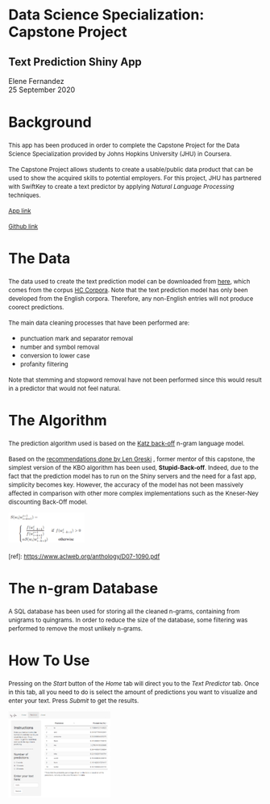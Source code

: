 Data Science Specialization: Capstone Project
========================================================
<h2>Text Prediction Shiny App</h2>

Elene Fernandez <br>
25 September 2020



Background
========================================================

<small> This app has been produced in order to complete the Capstone Project for the Data Science Specialization provided by Johns Hopkins University (JHU) in Coursera. </small>

<small> The Capstone Project allows students to create a usable/public data product that can be used to show the acquired skills to potential employers. For this project, JHU has partnered with SwiftKey to create a text predictor by applying *Natural Language Processing* techniques. </small>


<small> [App link](https://elenefernandez.shinyapps.io/text_predictor/?_ga=2.22707192.237164615.1601059779-1771749254.1599119694) </small>

<small> [Github link](https://github.com/Elenefern/Data_Science_Specialization_Capstone_Project) </small>


The Data
========================================================

<small> The data used to create the text prediction model can be downloaded from [here](https://d396qusza40orc.cloudfront.net/dsscapstone/dataset/Coursera-SwiftKey.zip), which comes from the corpus [HC Corpora](http://corpora.epizy.com/). Note that the text prediction model has only been developed from the English corpora. Therefore, any non-English entries will not produce coorect predictions. </small>

<small> The main data cleaning processes that have been performed are: </small>
* <small> punctuation mark and separator removal </small>
* <small>number and symbol removal </small>
* <small>conversion to lower case </small>
* <small>profanity filtering </small>

<small> Note that stemming and stopword removal have not been performed since this would result in a predictor that would not feel natural. </small>


The Algorithm
========================================================

<small> The prediction algorithm used is based on the [Katz back-off](https://en.wikipedia.org/wiki/Katz%27s_back-off_model#:~:text=Katz%20back%2Doff%20is%20a,history%20models%20under%20certain%20conditions]) n-gram language model. </small>

<small> Based on the [recommendations done by Len Greski](https://github.com/lgreski/datasciencectacontent/blob/master/markdown/capstone-choosingATextPackage.md) , former mentor of this capstone, the simplest version of the KBO algorithm has been used, **Stupid-Back-off**. Indeed, due to the fact that the prediction model has to run on the Shiny servers and the need for a fast app, simplicity becomes key. However, the accuracy of the model has not been massively affected in comparison with other more complex implementations such as the Kneser-Ney discounting Back-Off model. </small>

<img src="./figures/stupid_back_off.png" title="plot of chunk unnamed-chunk-1" alt="plot of chunk unnamed-chunk-1" width="30%" />

<small> [ref]: https://www.aclweb.org/anthology/D07-1090.pdf </small>


The n-gram Database
========================================================

<small> A SQL database has been used for storing all the cleaned n-grams, containing from unigrams to quingrams. In order to reduce the size of the database, some filtering was performed to remove the most unlikely n-grams. </small>



How To Use
========================================================

<small> Pressing on the *Start* button of the *Home* tab will direct you to the *Text Predictor* tab. Once in this tab, all you need to do is select the amount of predictions you want to visualize and enter your text. Press *Submit* to get the results. </small>

<img src="./figures/how_to_use.png" title="plot of chunk unnamed-chunk-2" alt="plot of chunk unnamed-chunk-2" width="40%" />
